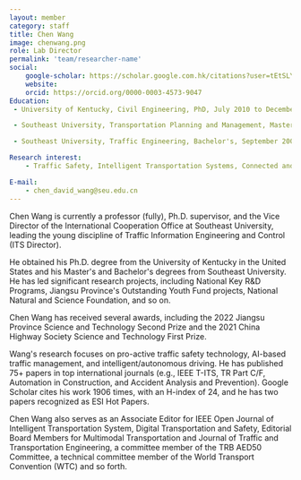 ```yaml
---
layout: member
category: staff
title: Chen Wang
image: chenwang.png
role: Lab Director
permalink: 'team/researcher-name'
social:
    google-scholar: https://scholar.google.com.hk/citations?user=tEtSLYQAAAAJ&hl=zh-CN
    website:
    orcid: https://orcid.org/0000-0003-4573-9047
Education:
 - University of Kentucky, Civil Engineering, PhD, July 2010 to December 2012,

 - Southeast University, Transportation Planning and Management, Master's, September 2007 to June 2010

 - Southeast University, Traffic Engineering, Bachelor's, September 2003 to June 2007

Research interest: 
	- Traffic Safety, Intelligent Transportation Systems, Connected and Autonomous Vehicle

E-mail: 
	- chen_david_wang@seu.edu.cn
---
```






Chen Wang is currently a professor (fully), Ph.D. supervisor, and the Vice Director of the International Cooperation Office at Southeast University, leading the young discipline of Traffic Information Engineering and Control (ITS Director). 

He obtained his Ph.D. degree from the University of Kentucky in the United States and his Master's and Bachelor's degrees from Southeast University. He has led significant research projects, including National Key R&D Programs, Jiangsu Province's Outstanding Youth Fund projects, National Natural and Science Foundation, and so on. 

Chen Wang has received several awards, including the 2022 Jiangsu Province Science and Technology Second Prize and the 2021 China Highway Society Science and Technology First Prize. 

Wang's research focuses on pro-active traffic safety technology, AI-based traffic management, and intelligent/autonomous driving. He has published 75+ papers in top international journals (e.g., IEEE T-ITS, TR Part C/F, Automation in Construction, and Accident Analysis and Prevention). Google Scholar cites his work 1906 times, with an H-index of 24, and he has two papers recognized as ESI Hot Papers. 

Chen Wang also serves as an Associate Editor for IEEE Open Journal of Intelligent Transportation System, Digital Transportation and Safety, Editorial Board Members for Multimodal Transportation and Journal of Traffic and Transportation Engineering, a committee member of the TRB AED50 Committee, a technical committee member of the World Transport Convention (WTC) and so forth.
